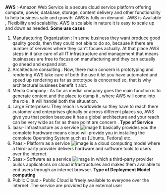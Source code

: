 **AWS** :-Amazon Web Service is a secure cloud service platform offering compute, power, database, storage, content delivery and other functionality to help business sale and growth. AWS is fully on demand . AWS is Available , Flexibility and scalability. AWS is scalable in nature it is easy to scale up and down as needed.
**Some use cases** 
1. Manufacturing Organization : In some business they want produce good qaulity goods, then they could not able to do so, because it there are number of services where they can't focues actually. At that place AWS steps in it take care of all IT infrastructure and management that means businesses are free to focuse on manufacturing and they can actually go ahead and expand alot.
2. Architecture consulting : Now, there main concern is prototyping and rendering AWS take care of both the use it let you have automated and speed up rendering as far as prototype is concerned so, that is why architectural businees benefit it alot.
3. Media Company : As far as medial company goes the main function is to generate content and the place to dump it , where AWS will come into the role . It will handel both the situuation.
4. Large Enterprises: They reach is worldwide so they have to reach there customer and enterprises globally or across different places so, AWS give you that potion beacuse it has a global architecture and your reach can be very wide as far as these point are concern .
**Type of Service**
1. Iaas:- Infrastructure as a service ![image](https://user-images.githubusercontent.com/96170504/226345840-ad0c03dd-b42e-4939-827b-de816363c2c5.png)
It basically provides you the complete hardware means cloud will provide you in installing the complete Operating System such as [Ubuntu, Fedora] etc.
2. Paas:- Platform as a service ![image](https://user-images.githubusercontent.com/96170504/226350619-4a1a132b-7cb4-4c9c-91ad-4b69447d3535.png)
is a cloud computing model where a third-party provider delivers hardware and software tools to users over the internet.
3. Saas:- Software as a service ![image](https://user-images.githubusercontent.com/96170504/226355244-851a1f2d-fd24-4f05-aac4-bce6ce212968.png)
in which a third-party provider builds applications on cloud infrastructures and makes them available to end users through an internet browser.
**Type of Deployment Model computing**
1. Public Cloud:- Public Cloud is freely available to everyone over the internet .The service are provided by an external user 
